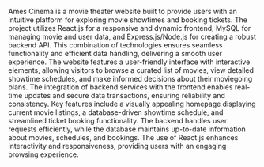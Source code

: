Ames Cinema is a movie theater website built to provide users with an intuitive platform for exploring movie showtimes and booking tickets. The project utilizes React.js for a responsive and dynamic frontend, MySQL for managing movie and user data, and Express.js/Node.js for creating a robust backend API. This combination of technologies ensures seamless functionality and efficient data handling, delivering a smooth user experience. The website features a user-friendly interface with interactive elements, allowing visitors to browse a curated list of movies, view detailed showtime schedules, and make informed decisions about their moviegoing plans. The integration of backend services with the frontend enables real-time updates and secure data transactions, ensuring reliability and consistency.
Key features include a visually appealing homepage displaying current movie listings, a database-driven showtime schedule, and streamlined ticket booking functionality. The backend handles user requests efficiently, while the database maintains up-to-date information about movies, schedules, and bookings. The use of React.js enhances interactivity and responsiveness, providing users with an engaging browsing experience.
